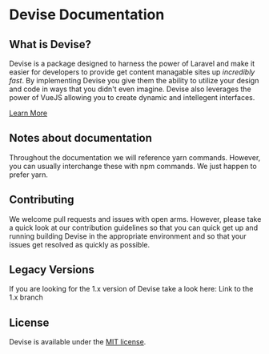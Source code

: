 # Devise Documentation

## What is Devise?

Devise is a package designed to harness the power of Laravel and make it easier for developers to provide get content managable sites up _incredibly fast_. By implementing Devise you give them the ability to utilize your design and code in ways that you didn't even imagine. Devise also leverages the power of VueJS allowing you to create dynamic and intellegent interfaces.

[Learn More](http://devisephp.com)

## Notes about documentation

Throughout the documentation we will reference yarn commands. However, you can usually interchange these with npm commands. We just happen to prefer yarn.

## Contributing

We welcome pull requests and issues with open arms. However, please take a quick look at our contribution guidelines so that you can quick get up and running building Devise in the appropriate environment and so that your issues get resolved as quickly as possible.

## Legacy Versions

If you are looking for the 1.x version of Devise take a look here: Link to the 1.x branch

## License

Devise is available under the [MIT license](http://opensource.org/licenses/MIT).

